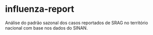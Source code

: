 # influenza-report
Análise do padrão sazonal dos casos reportados de SRAG no território nacional com base nos dados do SINAN.
